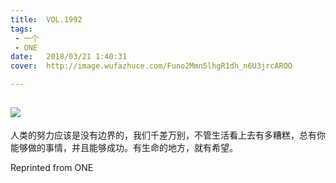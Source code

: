 ```yaml
---
title:	VOL.1992
tags:
 - 一个
 - ONE
date:	2018/03/21 1:40:31
cover:	http://image.wufazhuce.com/Funo2Mmn5lhgR1dh_n6U3jrcAROO

---
```

![](http://image.wufazhuce.com/Funo2Mmn5lhgR1dh_n6U3jrcAROO)
---

人类的努力应该是没有边界的，我们千差万别，不管生活看上去有多糟糕，总有你能够做的事情，并且能够成功。有生命的地方，就有希望。
 
Reprinted from ONE

